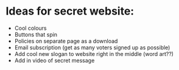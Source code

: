 # Ideas for secret website:

- Cool colours
- Buttons that spin
- Policies on separate page as a download
- Email subscription (get as many voters signed up as possible)
- Add cool new slogan to website right in the middle (word art??)
- Add in video of secret message